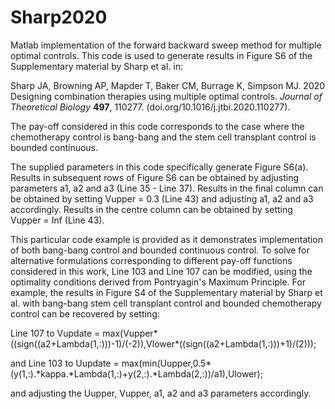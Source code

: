 # Sharp2020
Matlab implementation of the forward backward sweep method for multiple optimal controls. This code is used to generate results in Figure S6 of the Supplementary material by Sharp et al. in:

Sharp JA, Browning AP, Mapder T, Baker CM, Burrage K, Simpson MJ. 2020 Designing combination therapies using multiple optimal controls.  _Journal of Theoretical Biology_ **497**, 110277. (doi.org/10.1016/j.jtbi.2020.110277).

The pay-off considered in this code corresponds to the case where the chemotherapy control is bang-bang and the stem cell transplant control is bounded continuous. 

The supplied parameters in this code specifically generate Figure S6(a). Results in subsequent rows of Figure S6 can be obtained by adjusting parameters a1, a2 and a3 (Line 35 - Line 37). Results in the final column can be obtained by setting Vupper = 0.3 (Line 43) and adjusting a1, a2 and a3 accordingly. Results in the centre column can be obtained by setting Vupper = Inf (Line 43). 

This particular code example is provided as it demonstrates implementation of both bang-bang control and bounded continuous control. To solve for alternative formulations corresponding to different pay-off functions considered in this work, Line 103 and Line 107 can be modified, using the optimality conditions derived from Pontryagin's Maximum Principle. For example, the results in Figure S4 of the Supplementary material by Sharp et al. with bang-bang stem cell transplant control and bounded chemotherapy control can be recovered by setting: 

Line 107 to Vupdate = max(Vupper\*((sign((a2+Lambda(1,:)))-1)/(-2)),Vlower\*((sign((a2+Lambda(1,:)))+1)/(2)));

and Line 103 to Uupdate = max(min(Uupper,0.5\*(y(1,:).\*kappa.\*Lambda(1,:)+y(2,:).\*Lambda(2,:))/a1),Ulower);

and adjusting the Uupper, Vupper, a1, a2 and a3 parameters accordingly. 
